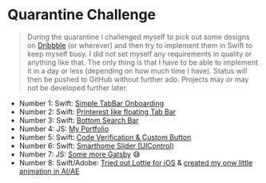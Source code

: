 # Quarantine Challenge

> During the quarantine I challenged myself to pick out some designs on [Dribbble](https://dribbble.com/) (or wherever) and then try to implement them in Swift to keep myself busy. I did not set myself any requirements in quality or anything like that. The only thing is that I have to be able to implement it in a day or less (depending on how much time I have). Status will then be pushed to GitHub without further ado. Projects may or may not be developed further later.

- Number 1: Swift: [Simple TabBar Onboarding](https://github.com/chrishoste/simpleTabBarOnboarding)
- Number 2: Swift: [Printerest like floating Tab Bar](https://github.com/chrishoste/printeres-tabbar)
- Number 3: Swift: [Bottom Search Bar](https://github.com/chrishoste/bottom-search-bar)
- Number 4: JS: [My Portfolio](https://github.com/chrishoste/.com)
- Number 5: Swift: [Code Verification & Custom Button](https://github.com/chrishoste/code-verification)
- Number 6: Swift: [Smarthome Slider (UIControl)](https://github.com/chrishoste/slider-smarthome-lights)
- Number 7: JS: [Some more Gatsby](https://github.com/chrishoste/gatsby) 😅 
- Number 8: Swift/Adobe: [Tried out Lottie for iOS]() & [created my onw little animation in AI/AE](https://lottiefiles.com/share/8GgtAc)
